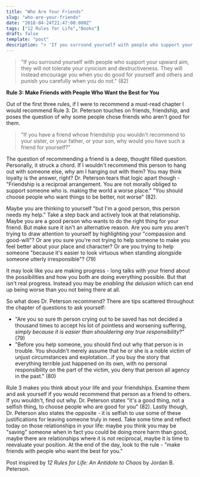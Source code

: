 ```yaml
---
title: "Who Are Your Friends"
slug: "who-are-your-friends"
date: "2018-04-24T21:47:00.000Z"
tags: ["12 Rules for Life","Books"]
draft: false
template: "post"
description: "> 'If you surround yourself with people who support your upward aim, they will not tolerate your cynicism and destructiveness. They will instead encourage you when you do good for yourself and others..."
---
```


> "If you surround yourself with people who support your upward aim, they will not tolerate your cynicism and destructiveness. They will instead encourage you when you do good for yourself and others and punish you carefully when you do not." (82)

**Rule 3: Make Friends with People Who Want the Best for You**

Out of the first three rules, if I were to recommend a must-read chapter I would recommend Rule 3. Dr. Peterson touches on friends, friendship, and poses the question of why some people chose friends who aren't good for them.

> "If you have a friend whose friendship you wouldn't recommend to your sister, or your father, or your son, why would you have such a friend for yourself?"

The question of recommending a friend is a deep, thought filled question. Personally, it struck a chord. If I wouldn't recommend this person to hang out with someone else, why am I hanging out with them? You may think loyalty is the answer, right? Dr. Peterson tears that logic apart though - "Friendship is a reciproal arrangement. You are not morally obliged to support someone who is. making the world a worse place." "You should choose people who want things to be better, not worse" (82).

Maybe you are thinking to yourself "but I'm a good person, this person needs my help." Take a step back and actively look at that relationship. Maybe you are a good person who wants to do the right thing for your friend. But make sure it isn't an alternative reason. Are you sure you aren't trying to draw attention to yourself by highlighting your "compassion and good-will"? Or are you sure you're not trying to help someone to make you feel better about your place and character? Or are you trying to help someone "because it's easier to look virtuous when standing alongside someone utterly irresponsible"? (79)

It may look like you are making progress - long talks with your friend about the possibilities and how you both are doing everything possible. But that isn't real progress. Instead you may be *enabling the delusion* which can end up being worse than you not being there at all.

So what does Dr. Peterson recommend? There are tips scattered throughout the chapter of questions to ask yourself:

- "Are you so sure th person crying out to be saved has not decided a thousand times to accept his lot of pointless and worsening suffering, *simply because it is easier than shouldering any true responsibility*?" (79)
- "Before you help someone, you should find out why that person is in trouble. You shouldn't merely assume that he or she is a noble victim of unjust circumstances and explotation...if you buy the story that everything terrible just happened on its own, with no personal responsibility on the part of the victim, you deny that person all agency in the past." (80)

Rule 3 makes you think about your life and your friendships. Examine them and ask yourself if you would recommend that person as a friend to others. If you wouldn't, find out why. Dr. Peterson states "it's a good thing, not a selfish thing, to choose people who are good for you" (82). Lastly though, Dr. Peterson also states the opposite - it is selfish to use some of these justifications for leaving someone truly in need. Take some time and reflect today on those relationships in your life: maybe you think you may be "saving" someone when in fact you could be doing more harm than good, maybe there are relationships where it is not reciprocal, maybe it is time to reevaluate your position. At the end of the day, look to the rule - "make friends with people who want the best for you."


Post inspired by *12 Rules for Life: An Antidote to Chaos* by Jordan B. Peterson.
